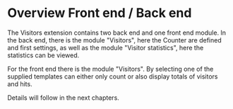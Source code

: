 # Overview Front end / Back end

The Visitors extension contains two back end and one front end module. 
In the back end, there is the module "Visitors", here the Counter are defined 
and first settings, as well as the module "Visitor statistics", here the 
statistics can be viewed.

For the front end there is the module "Visitors". 
By selecting one of the supplied templates can either only count or also display 
totals of visitors and hits.

Details will follow in the next chapters.
